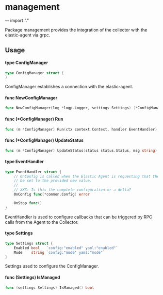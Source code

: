 # management
--
    import "."

Package management provides the integration of the collector with the
elastic-agent via grpc.

## Usage

#### type ConfigManager

```go
type ConfigManager struct {
}
```

ConfigManager establishes a connection with the elastic-agent.

#### func  NewConfigManager

```go
func NewConfigManager(log *logp.Logger, settings Settings) (*ConfigManager, error)
```

#### func (*ConfigManager) Run

```go
func (m *ConfigManager) Run(ctx context.Context, handler EventHandler) error
```

#### func (*ConfigManager) UpdateStatus

```go
func (m *ConfigManager) UpdateStatus(status status.Status, msg string)
```

#### type EventHandler

```go
type EventHandler struct {
	// OnConfig is called when the Elastic Agent is requesting that the configuration
	// be set to the provided new value.
	//
	// XXX: Is this the complete configuration or a delta?
	OnConfig func(*common.Config) error

	OnStop func()
}
```

EventHandler is used to configure callbacks that can be triggered by RPC calls
from the Agent to the Collector.

#### type Settings

```go
type Settings struct {
	Enabled bool   `config:"enabled" yaml:"enabled"`
	Mode    string `config:"mode" yaml:"mode"`
}
```

Settings used to configure the ConfigManager.

#### func (Settings) IsManaged

```go
func (settings Settings) IsManaged() bool
```
